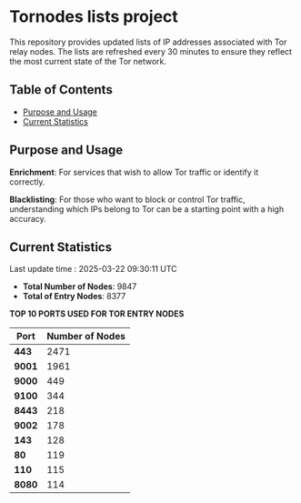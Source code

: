 # Tornodes lists project

This repository provides updated lists of IP addresses associated with Tor relay nodes. The lists are refreshed every 30 minutes to ensure they reflect the most current state of the Tor network.

## Table of Contents

- [Purpose and Usage](#purpose-and-usage)
- [Current Statistics](#current-statistics)


## Purpose and Usage

**Enrichment**: For services that wish to allow Tor traffic or identify it correctly.

**Blacklisting**: For those who want to block or control Tor traffic, understanding which IPs belong to Tor can be a starting point with a high accuracy.

## Current Statistics

Last update time : 2025-03-22 09:30:11 UTC

- **Total Number of Nodes**: 9847
- **Total of Entry Nodes**: 8377

**TOP 10 PORTS USED FOR TOR ENTRY NODES**

| **Port** | **Number of Nodes** |
|------|-----------------|
| **443**   | 2471  |
| **9001**   | 1961  |
| **9000**   | 449  |
| **9100**   | 344  |
| **8443**   | 218  |
| **9002**   | 178  |
| **143**   | 128  |
| **80**   | 119  |
| **110**   | 115  |
| **8080**   | 114  |

